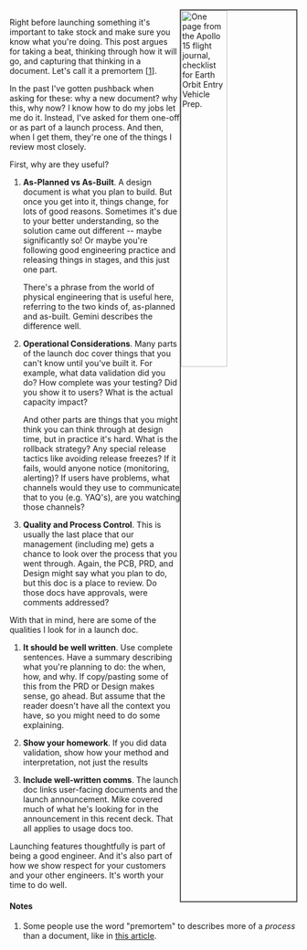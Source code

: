 <!--
.. title: I'm About To Launch This
.. slug: about-to-launch
.. date: 3025-09-26 09:12:46 UTC-07:00
.. tags: Engineering
.. description: 
.. type: text
-->

<!--
https://docs.google.com/document/d/1Cwo6eJQp5Dub0gFSPj3AJiUzMg49uvuAY-J1ZVWsj9I/edit?tab=t.0#heading=h.x6q5nzfc369r
-->
<img style="float:right;border:2px solid #555" class="postimage" src="https://www.nasa.gov/wp-content/uploads/static/history/afj/ap15fj/csmlc/5-01.gif" alt="One page from the Apollo 15 flight journal, checklist for Earth Orbit Entry Vehicle Prep." width=40%>

Right before launching something it's important to take stock and make sure you
know what you're doing. This post argues for taking a beat, thinking through how
it will go, and capturing that thinking in a document. Let's call it a premortem \[[1](#note1)\].

In the past I've gotten pushback when asking for these: why a new document? why
this, why now? I know how to do my jobs let me do it. Instead, I've asked for
them one-off or as part of a launch process. And then, when I get them, they're
one of the things I review most closely.

First, why are they useful?

1. **As-Planned vs As-Built**.  A design document is what you plan to build. But
    once you get into it, things change, for lots of good reasons. Sometimes
    it's due to your better understanding, so the solution came out different --
    maybe significantly so! Or maybe you're following good engineering practice
    and releasing things in stages, and this just one part.

    There's a phrase from the world of physical engineering that is useful here,
    referring to the two kinds of, as-planned and as-built. Gemini describes the
    difference well. 

2. **Operational Considerations**. Many parts of the launch doc cover things
    that you can't know until you've built it. For example, what data validation
    did you do? How complete was your testing? Did you show it to users? What is
    the actual capacity impact?

    And other parts are things that you might think you can think through at
    design time, but in practice it's hard. What is the rollback strategy? Any
    special release tactics like avoiding release freezes? If it fails, would
    anyone notice (monitoring, alerting)? If users have problems, what channels
    would they use to communicate that to you (e.g. YAQ's), are you watching
    those channels?

3. **Quality and Process Control**. This is usually the last place that our management (including me) gets a
    chance to look over the process that you went through. Again, the PCB, PRD,
    and Design might say what you plan to do, but this doc is a place to review.
    Do those docs have approvals, were comments addressed? 

With that in mind, here are some of the qualities I look for in a launch doc.

1. **It should be well written**. Use complete sentences. Have a summary describing
   what you're planning to do: the when, how, and why. If copy/pasting some of
   this from the PRD or Design makes sense, go ahead. But assume that the reader
   doesn't have all the context you have, so you might need to do some
   explaining.

2. **Show your homework**. If you did data validation, show how your method and
   interpretation, not just the results

3. **Include well-written comms**. The launch doc links user-facing documents and
   the launch announcement. Mike covered much of what he's looking for in the
   announcement in this recent deck. That all applies to usage docs too.

Launching features thoughtfully is part of being a good engineer. And it's also
part of how we show respect for your customers and your other engineers. It's
worth your time to do well.

#### Notes
<a name="note1"></a>

1. Some people use the word "premortem" to describes more of a _process_ than a
   document, like in [this article][].
   
[this article]: https://hbr.org/2007/09/performing-a-project-premortem

